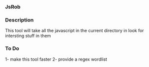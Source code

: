 ### JsRob

### Description 

This tool will take all the javascript in the current directory in look for intersting stuff in them 



### To Do 

1- make this tool faster
2- provide a regex wordlist